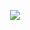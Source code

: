 <p align="center">
  <img src="https://github-readme-stats.vercel.app/api?username=remfly&title_color=D8DEE9&text_color=D8DEE9&icon_color=BF616A&bg_color=2E3440&border_color=D8DEE9&locale=en&show_icons=true&include_all_commits=true"/>
</p>